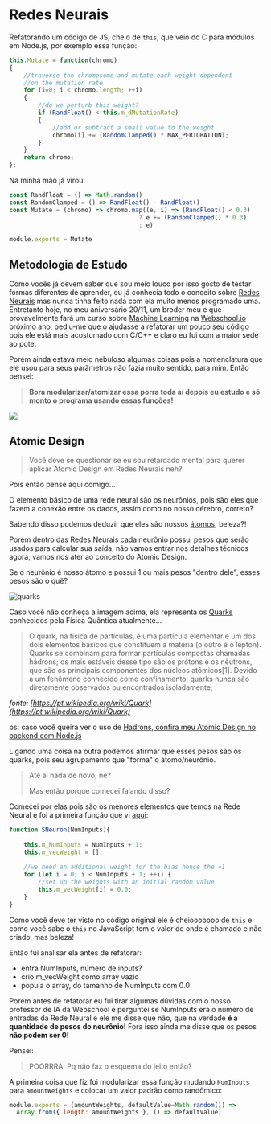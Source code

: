 # Redes Neurais

Refatorando um código de JS, cheio de `this`, que veio do C para módulos em Node.js, por exemplo essa função:

```js
this.Mutate = function(chromo)
{
    //traverse the chromosome and mutate each weight dependent
    //on the mutation rate
    for (i=0; i < chromo.length; ++i)
    {
        //do we perturb this weight?
        if (RandFloat() < this.m_dMutationRate)
        {
            //add or subtract a small value to the weight
            chromo[i] += (RandomClamped() * MAX_PERTUBATION);
        }
    }
    return chromo;
};
```

Na minha mão já virou:

```js
const RandFloat = () => Math.random() 
const RandomClamped = () => RandFloat() - RandFloat()
const Mutate = (chromo) => chromo.map((e, i) => (RandFloat() < 0.3)
                                    ? e += (RandomClamped() * 0.3)
                                    : e)

module.exports = Mutate
```

## Metodologia de Estudo

Como vocês já devem saber que sou meio louco por isso gosto de testar formas diferentes de aprender, eu já conhecia todo o conceito sobre [Redes Neurais]() mas nunca tinha feito nada com ela muito menos programado uma. Entretanto hoje, no meu aniversário 20/11, um broder meu e que provavelmente fará um curso sobre [Machine Learning]() na [Webschool.io]() próximo ano, pediu-me que o ajudasse a refatorar um pouco seu código pois ele está mais acostumado com C/C++ e claro eu fui com a maior sede ao pote.

Porém ainda estava meio nebuloso algumas coisas pois a nomenclatura que ele usou para seus parâmetros não fazia muito sentido, para mim. Então pensei:

> **Bora modularizar/atomizar essa porra toda aí depois eu estudo e só monto o programa usando essas funções!**

![](http://i.giphy.com/JwwYTeuOHhEB2.gif) 

## Atomic Design

> Você deve se questionar se eu sou retardado mental para querer aplicar Atomic Design em Redes Neurais neh?





Pois então pense aqui comigo...

O elemento básico de uma rede neural são os neurônios, pois são eles que fazem a conexão entre os dados, assim como no nosso cérebro, correto?

Sabendo disso podemos deduzir que eles são nossos [átomos](https://pt.wikipedia.org/wiki/%C3%81tomo), beleza?!

Porém dentro das Redes Neurais cada neurônio possui pesos que serão usados para calcular sua saída, não vamos entrar nos detalhes técnicos agora, vamos nos ater ao conceito do Atomic Design.

Se o neurônio é nosso átomo e possui 1 ou mais pesos "dentro dele", esses pesos são o quê?


![quarks](https://raw.githubusercontent.com/suissa/estudos-sobre-inteligencia-artificial/master/assets/images/quarks.jpg)


Caso você não conheça a imagem acima, ela representa os [Quarks](https://pt.wikipedia.org/wiki/Quark) conhecidos pela Física Quântica atualmente...

> O quark, na física de partículas, é uma partícula elementar e um dos dois elementos básicos que constituem a matéria (o outro é o lépton). Quarks se combinam para formar partículas compostas chamadas hádrons; os mais estáveis desse tipo são os prótons e os nêutrons, que são os principais componentes dos núcleos atômicos[1]. Devido a um fenômeno conhecido como confinamento, quarks nunca são diretamente observados ou encontrados isoladamente; 

*fonte: [https://pt.wikipedia.org/wiki/Quark](https://pt.wikipedia.org/wiki/Quark)*

ps: caso você queira ver o uso de [Hadrons, confira meu Atomic Design no backend com Node.js](https://github.com/Webschool-io/Node-Atomic-Design-Modelo-Padrao#hádrons)

Ligando uma coisa na outra podemos afirmar que esses pesos são os quarks, pois seu agrupamento que "forma" o átomo/neurônio.

> Até aí nada de novo, né? 
> 
> Mas então porque comecei falando disso?


Comecei por elas pois são os menores elementos que temos na Rede Neural e foi a primeira função que vi [aqui](https://github.com/suissa/estudos-sobre-inteligencia-artificial/blob/master/NN/CNeuralNet.js):

```js
function SNeuron(NumInputs){
    
    this.m_NumInputs = NumInputs + 1;
    this.m_vecWeight = [];
    
    //we need an additional weight for the bias hence the +1
    for (let i = 0; i < NumInputs + 1; ++i) {
        //set up the weights with an initial random value
        this.m_vecWeight[i] = 0.0;
    }
}
```

Como você deve ter visto no código original ele é cheiooooooo de `this` e como você sabe o `this` no JavaScript tem o valor de onde é chamado e não criado, mas beleza!

Então fui analisar ela antes de refatorar:

- entra NumInputs, número de inputs? 
- crio m_vecWeight como array vazio
- popula o array, do tamanho de NumInputs com 0.0

Porém antes de refatorar eu fui tirar algumas dúvidas com o nosso professor de IA da Webschool e perguntei se NumInputs era o número de entradas da Rede Neural e ele me disse que não, que na verdade **é a quantidade de pesos do neurônio!** Fora isso ainda me disse que os pesos **não podem ser 0!**

Pensei:

> POORRRA! Pq não faz o esquema do jeito então?

A primeira coisa que fiz foi modularizar essa função mudando `NumInputs` para `amountWeights` e colocar um valor padrão como randômico:

```js
module.exports = (amountWeights, defaultValue=Math.random()) => 
  Array.from({ length: amountWeights }, () => defaultValue)
```



